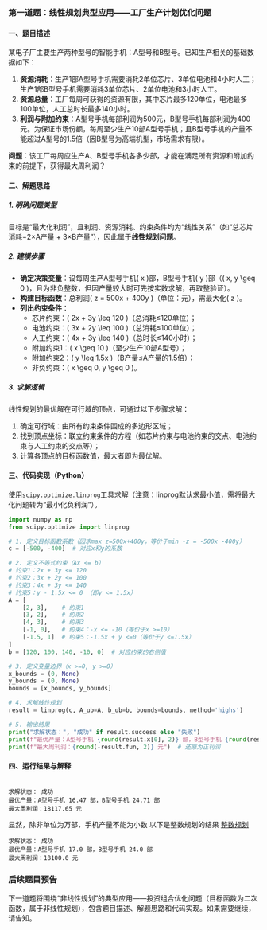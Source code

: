 ### 第一道题：线性规划典型应用——工厂生产计划优化问题


#### 一、题目描述
某电子厂主要生产两种型号的智能手机：A型号和B型号。已知生产相关的基础数据如下：
1. **资源消耗**：生产1部A型号手机需要消耗2单位芯片、3单位电池和4小时人工；生产1部B型号手机需要消耗3单位芯片、2单位电池和3小时人工。
2. **资源总量**：工厂每周可获得的资源有限，其中芯片最多120单位，电池最多100单位，人工总时长最多140小时。
3. **利润与附加约束**：A型号手机每部利润为500元，B型号手机每部利润为400元。为保证市场份额，每周至少生产10部A型号手机；且B型号手机的产量不能超过A型号的1.5倍（因B型号为高端机型，市场需求有限）。

**问题**：该工厂每周应生产A、B型号手机各多少部，才能在满足所有资源和附加约束的前提下，获得最大周利润？


#### 二、解题思路
##### 1. 明确问题类型
目标是“最大化利润”，且利润、资源消耗、约束条件均为“线性关系”（如“总芯片消耗=2×A产量 + 3×B产量”），因此属于**线性规划问题**。

##### 2. 建模步骤
- **确定决策变量**：设每周生产A型号手机\( x \)部，B型号手机\( y \)部（\( x, y \geq 0 \)，且为非负整数，但因产量较大时可先按实数求解，再取整验证）。
- **构建目标函数**：总利润\( z = 500x + 400y \)（单位：元），需最大化\( z \)。
- **列出约束条件**：
  - 芯片约束：\( 2x + 3y \leq 120 \)（总消耗≤120单位）；
  - 电池约束：\( 3x + 2y \leq 100 \)（总消耗≤100单位）；
  - 人工约束：\( 4x + 3y \leq 140 \)（总时长≤140小时）；
  - 附加约束1：\( x \geq 10 \)（至少生产10部A型号）；
  - 附加约束2：\( y \leq 1.5x \)（B产量≤A产量的1.5倍）；
  - 非负约束：\( x \geq 0, y \geq 0 \)。

##### 3. 求解逻辑
线性规划的最优解在可行域的顶点，可通过以下步骤求解：
1. 确定可行域：由所有约束条件围成的多边形区域；
2. 找到顶点坐标：联立约束条件的方程（如芯片约束与电池约束的交点、电池约束与人工约束的交点等）；
3. 计算各顶点的目标函数值，最大者即为最优解。


#### 三、代码实现（Python）
使用`scipy.optimize.linprog`工具求解（注意：linprog默认求最小值，需将最大化问题转为“最小化负利润”）。

```python
import numpy as np
from scipy.optimize import linprog

# 1. 定义目标函数系数（因求max z=500x+400y，等价于min -z = -500x -400y）
c = [-500, -400]  # 对应x和y的系数

# 2. 定义不等式约束（Ax <= b）
# 约束1：2x + 3y <= 120
# 约束2：3x + 2y <= 100
# 约束3：4x + 3y <= 140
# 约束5：y - 1.5x <= 0 （即y <= 1.5x）
A = [
    [2, 3],    # 约束1
    [3, 2],    # 约束2
    [4, 3],    # 约束3
    [-1, 0],   # 约束4：-x <= -10（等价于x >=10）
    [-1.5, 1]  # 约束5：-1.5x + y <=0（等价于y <=1.5x）
]
b = [120, 100, 140, -10, 0]  # 对应约束的右侧值

# 3. 定义变量边界（x >=0, y >=0）
x_bounds = (0, None)
y_bounds = (0, None)
bounds = [x_bounds, y_bounds]

# 4. 求解线性规划
result = linprog(c, A_ub=A, b_ub=b, bounds=bounds, method='highs')

# 5. 输出结果
print("求解状态：", "成功" if result.success else "失败")
print(f"最优产量：A型号手机 {round(result.x[0], 2)} 部，B型号手机 {round(result.x[1], 2)} 部")
print(f"最大周利润：{round(-result.fun, 2)} 元")  # 还原为正利润
```

#### 四、运行结果与解释
```

求解状态： 成功
最优产量：A型号手机 16.47 部，B型号手机 24.71 部
最大周利润：18117.65 元
```
显然，除非单位为万部，手机产量不能为小数
以下是整数规划的结果
[整数规划](./整数规划.py)
```
求解状态： 成功
最优产量：A型号手机 17.0 部，B型号手机 24.0 部
最大周利润：18100.0 元
```

### 后续题目预告
下一道题将围绕“非线性规划”的典型应用——投资组合优化问题（目标函数为二次函数，属于非线性规划），包含题目描述、解题思路和代码实现。如果需要继续，请告知。